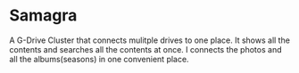 # Samagra

A G-Drive Cluster that connects mulitple drives to one place. It shows all the contents and searches all the contents at once. I connects the photos and all the albums(seasons) in one convenient place.